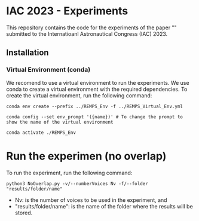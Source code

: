 # IAC 2023 - Experiments

This repository contains the code for the experiments of the paper "" submitted to the Internatioanl Astronautical Congress (IAC) 2023.

## Installation
### Virtual Environment (conda)
We recomend to use a virtual environment to run the experiments. We use conda to create a virtual environment with the required dependencies. To create the virtual environment, run the following command:

``` 
conda env create --prefix ../REMPS_Env -f ../REMPS_Virtual_Env.yml

conda config --set env_prompt '({name})' # To change the prompt to show the name of the virtual environment

conda activate ./REMPS_Env
```

# Run the experimen (no overlap)
To run the experiment, run the following command:

```
python3 NoOverlap.py -v/--numberVoices Nv -f/--folder "results/folder/name"
```

- Nv: is the number of voices to be used in the experiment, and 
- "results/folder/name": is the name of the folder where the results will be stored.

